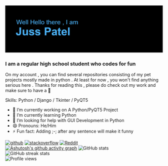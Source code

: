 ![I am a regular high school student who codes for fun](https://github.com/jusspatel/jusspatel/blob/main/header.png)
### I am a regular high school student who codes for fun

On my account , you can find several repositories consisting of my pet projects mostly made in python . At least for now , you won't find anything serious here . Thanks for reading this  , please do check out my work and make sure to have a 🍕

Skills: Python / Django / Tkinter / PyQT5

- 🔭 I’m currently working on A Python/PyQT5 Project 
- 🌱 I’m currently learning Python 
- 🤔 I’m looking for help with GUI Development in Python 
- 😄 Pronouns: He/Him 
- ⚡ Fun fact: Adding ;-; after any sentence will make it funny 


[<img src='https://cdn.jsdelivr.net/npm/simple-icons@3.0.1/icons/github.svg' alt='github' height='40'>](https://github.com/jusspatel)  [<img src='https://cdn.jsdelivr.net/npm/simple-icons@3.0.1/icons/stackoverflow.svg' alt='stackoverflow' height='40'>](https://stackoverflow.com/users/juss-patel-noob)  [<img src='https://cdn.jsdelivr.net/npm/simple-icons@3.0.1/icons/reddit.svg' alt='Reddit' height='40'>](https://www.reddit.com/user/generalzus)  
[![Ashutosh's github activity graph](https://activity-graph.herokuapp.com/graph?username=jusspatel&theme=react-dark)](https://github.com/ashutosh00710/github-readme-activity-graph)
![GitHub stats](https://github-readme-stats.vercel.app/api?username=jusspatel&show_icons=true&theme=radical)  
![GitHub streak stats](https://github-readme-streak-stats.herokuapp.com/?user=jusspatel&theme=radical)  
![Profile views](https://gpvc.arturio.dev/jusspatel)  
